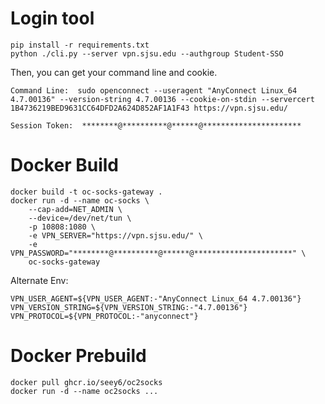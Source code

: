 # Login tool

```shell
pip install -r requirements.txt
python ./cli.py --server vpn.sjsu.edu --authgroup Student-SSO
```

Then, you can get your command line and cookie.

`Command Line:  sudo openconnect --useragent "AnyConnect Linux_64 4.7.00136" --version-string 4.7.00136 --cookie-on-stdin --servercert 1B4736219BED9631CC64DFD2A624D852AF1A1F43 https://vpn.sjsu.edu/`

`Session Token:  ********@**********@******@**********************`

# Docker Build

```shell
docker build -t oc-socks-gateway .
docker run -d --name oc-socks \
    --cap-add=NET_ADMIN \
    --device=/dev/net/tun \
    -p 10808:1080 \
    -e VPN_SERVER="https://vpn.sjsu.edu/" \
    -e VPN_PASSWORD="********@**********@******@**********************" \
    oc-socks-gateway
```
Alternate Env:

```shell
VPN_USER_AGENT=${VPN_USER_AGENT:-"AnyConnect Linux_64 4.7.00136"}
VPN_VERSION_STRING=${VPN_VERSION_STRING:-"4.7.00136"}
VPN_PROTOCOL=${VPN_PROTOCOL:-"anyconnect"}
```

# Docker Prebuild

```shell
docker pull ghcr.io/seey6/oc2socks
docker run -d --name oc2socks ...
```
